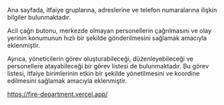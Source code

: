 Ana sayfada, itfaiye gruplarına, adreslerine ve telefon numaralarına ilişkin bilgiler bulunmaktadır.

Acil çağrı butonu, merkezde olmayan personellerin çağrılmasını ve olay yerinin konumunun hızlı bir şekilde gönderilmesini sağlamak amacıyla eklenmiştir.

Ayrıca, yöneticilerin görev oluşturabileceği, düzenleyebileceği ve personellere atayabileceği bir görev listesi de bulunmaktadır. Bu görev listesi, itfaiye birimlerinin etkin bir şekilde yönetilmesini ve koordine edilmesini sağlamak amacıyla eklenmiştir.

https://fire-department.vercel.app/
